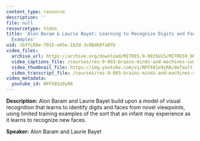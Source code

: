 ```yaml
---
content_type: resource
description: ''
file: null
resourcetype: Video
title: 'Alon Baram & Laurie Bayet: Learning to Recognize Digits and Faces from Few
  Examples'
uid: 1bffc88e-7015-e65e-1b2d-3c08d60fa07b
video_files:
  archive_url: https://archive.org/download/MITRES.9-003SU15/MITRES9_003SU15_Project_4_300k.mp4
  video_captions_file: /courses/res-9-003-brains-minds-and-machines-summer-course-summer-2015/536f32402e215bc8819145fe4dcfbfe0_NFFX81o9yRA.vtt
  video_thumbnail_file: https://img.youtube.com/vi/NFFX81o9yRA/default.jpg
  video_transcript_file: /courses/res-9-003-brains-minds-and-machines-summer-course-summer-2015/48a6d6cf33436ecbdb992038c9f7e18f_NFFX81o9yRA.pdf
video_metadata:
  youtube_id: NFFX81o9yRA
---
```


**Description:** Alon Baram and Laurie Bayet build upon a model of visual recognition that learns to identify digits and faces from novel viewpoints, using limited training examples of the sort that an infant may experience as it learns to recognize new faces.

**Speaker:** Alon Baram and Laurie Bayet
